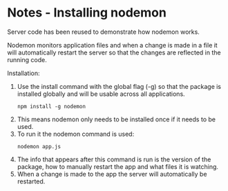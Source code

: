 # Notes - Installing nodemon

Server code has been reused to demonstrate how nodemon works.

Nodemon monitors application files and when a change is made in a file it will automatically restart the server so that the changes are reflected in the running code.

Installation:

1. Use the install command with the global flag (-g) so that the package is installed globally and will be usable across all applications.
    ```
    npm install -g nodemon
    ```
2. This means nodemon only needs to be installed once if it needs to be used.
3. To run it the nodemon command is used:
    ```
    nodemon app.js
    ```
4. The info that appears after this command is run is the version of the package, how to manually restart the app and what files it is watching.
5. When a change is made to the app the server will automatically be restarted.
